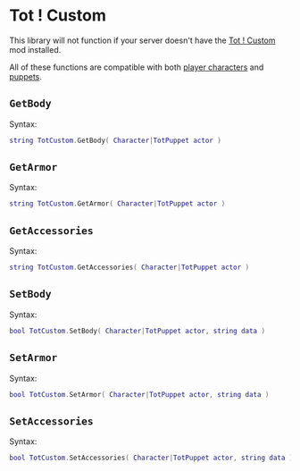 # Tot ! Custom
This library will not function if your server doesn't have the [Tot ! Custom](https://steamcommunity.com/sharedfiles/filedetails/?id=2886779102) mod installed.

All of these functions are compatible with both [player characters](/types/character) and [puppets](/mods/totadmin#puppets).

## `GetBody` <Badge type="info" text="function" />

Syntax:
```lua
string TotCustom.GetBody( Character|TotPuppet actor )
```

## `GetArmor` <Badge type="info" text="function" />

Syntax:
```lua
string TotCustom.GetArmor( Character|TotPuppet actor )
```

## `GetAccessories` <Badge type="info" text="function" />

Syntax:
```lua
string TotCustom.GetAccessories( Character|TotPuppet actor )
```

## `SetBody` <Badge type="info" text="function" />

Syntax:
```lua
bool TotCustom.SetBody( Character|TotPuppet actor, string data )
```

## `SetArmor` <Badge type="info" text="function" />

Syntax:
```lua
bool TotCustom.SetArmor( Character|TotPuppet actor, string data )
```

## `SetAccessories` <Badge type="info" text="function" />

Syntax:
```lua
bool TotCustom.SetAccessories( Character|TotPuppet actor, string data )
```